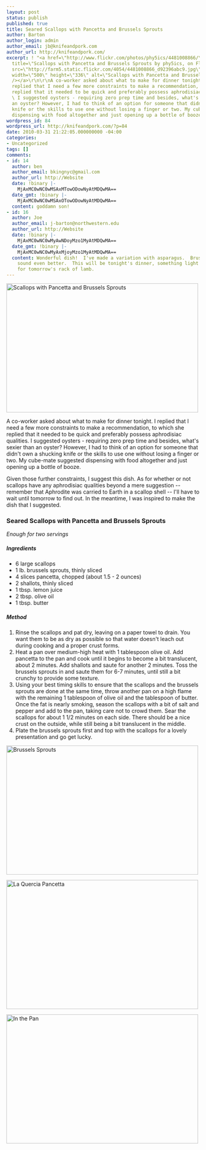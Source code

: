 ```yaml
---
layout: post
status: publish
published: true
title: Seared Scallops with Pancetta and Brussels Sprouts
author: Barton
author_login: admin
author_email: jb@knifeandpork.com
author_url: http://knifeandpork.com/
excerpt: ! "<a href=\"http://www.flickr.com/photos/phy5ics/4481008866/\"
  title=\"Scallops with Pancetta and Brussels Sprouts by phy5ics, on Flickr\"><img
  src=\"http://farm5.static.flickr.com/4054/4481008866_d92396abc9.jpg\"
  width=\"500\" height=\"336\" alt=\"Scallops with Pancetta and Brussels Sprouts\"
  /></a>\r\n\r\nA co-worker asked about what to make for dinner tonight.  I
  replied that I need a few more constraints to make a recommendation, to which she
  replied that it needed to be quick and preferably possess aphrodisiac qualities.
  \ I suggested oysters - requiring zero prep time and besides, what's sexier than
  an oyster? However, I had to think of an option for someone that didn't own a shucking
  knife or the skills to use one without losing a finger or two. My cube-mate suggested
  dispensing with food altogether and just opening up a bottle of booze.\r\n\r\n"
wordpress_id: 84
wordpress_url: http://knifeandpork.com/?p=84
date: 2010-03-31 21:22:05.000000000 -04:00
categories:
- Uncategorized
tags: []
comments:
- id: 14
  author: ben
  author_email: bkingnyc@gmail.com
  author_url: http://Website
  date: !binary |-
    MjAxMC0wNC0wMSAxMTowODowNyAtMDQwMA==
  date_gmt: !binary |-
    MjAxMC0wNC0wMSAxOTowODowNyAtMDQwMA==
  content: goddamn son!
- id: 16
  author: Joe
  author_email: j-barton@northwestern.edu
  author_url: http://Website
  date: !binary |-
    MjAxMC0wNC0wMyAwNDoyMzo1MyAtMDQwMA==
  date_gmt: !binary |-
    MjAxMC0wNC0wMyAxMjoyMzo1MyAtMDQwMA==
  content: Wonderful dish!  I've made a variation with asparagus.  Brussels sprouts
    sound even better.  This will be tonight's dinner, something light to prepare
    for tomorrow's rack of lamb.
---
```

<a href="http://www.flickr.com/photos/phy5ics/4481008866/" title="Scallops with Pancetta and Brussels Sprouts by phy5ics, on Flickr"><img src="http://farm5.static.flickr.com/4054/4481008866_d92396abc9.jpg" width="500" height="336" alt="Scallops with Pancetta and Brussels Sprouts" /></a>

A co-worker asked about what to make for dinner tonight.  I replied that I need a few more constraints to make a recommendation, to which she replied that it needed to be quick and preferably possess aphrodisiac qualities.  I suggested oysters - requiring zero prep time and besides, what's sexier than an oyster? However, I had to think of an option for someone that didn't own a shucking knife or the skills to use one without losing a finger or two. My cube-mate suggested dispensing with food altogether and just opening up a bottle of booze.

<a id="more-84"></a>

Given those further constraints, I suggest this dish.  As for whether or not scallops have any aphrodisiac qualities beyond a mere suggestion -- remember that Aphrodite was carried to Earth in a scallop shell -- I'll have to wait until tomorrow to find out.  In the meantime, I was inspired to make the dish that I suggested.

<h3>Seared Scallops with Pancetta and Brussels Sprouts</h3>

<i>Enough for two servings</i>

<h5>Ingredients</h5>
<ul>
	<li>6 large scallops</li>
	<li>1 lb. brussels sprouts, thinly sliced</li>
	<li>4 slices pancetta, chopped (about 1.5 - 2 ounces)</li>
	<li>2 shallots, thinly sliced</li>
	<li>1 tbsp. lemon juice</li>
	<li>2 tbsp. olive oil</li>
	<li>1 tbsp. butter</li>
</ul>

<h5>Method</h5>
<ol>
	<li>Rinse the scallops and pat dry, leaving on a paper towel to drain.  You want them to be as dry as possible so that water doesn't leach out during cooking and a proper crust forms.</li>
	<li>Heat a pan over medium-high heat with 1 tablespoon olive oil.  Add pancetta to the pan and cook until it begins to become a bit translucent, about 2 minutes.  Add shallots and saute for another 2 minutes.  Toss the brussels sprouts in and saute them for 6-7 minutes, until still a bit crunchy to provide some texture.</li>
	<li>Using your best timing skills to ensure that the scallops and the brussels sprouts are done at the same time, throw another pan on a high flame with the remaining 1 tablespoon of olive oil and the tablespoon of butter.  Once the fat is nearly smoking, season the scallops with a bit of salt and pepper and add to the pan, taking care not to crowd them.  Sear the scallops for about 1 1/2 minutes on each side.  There should be a nice crust on the outside, while still being a bit translucent in the middle.</li>
	<li>Plate the brussels sprouts first and top with the scallops for a lovely presentation and go get lucky.</li>
</ol>

<a href="http://www.flickr.com/photos/phy5ics/4481007712/" title="Brussels Sprouts by phy5ics, on Flickr"><img src="http://farm3.static.flickr.com/2764/4481007712_1ffdc4fd11.jpg" width="500" height="336" alt="Brussels Sprouts" /></a>

<a href="http://www.flickr.com/photos/phy5ics/4480358501/" title="La Quercia Pancetta by phy5ics, on Flickr"><img src="http://farm3.static.flickr.com/2795/4480358501_5a0eef0ae9.jpg" width="500" height="336" alt="La Quercia Pancetta" /></a>

<a href="http://www.flickr.com/photos/phy5ics/4480358869/" title="In the Pan by phy5ics, on Flickr"><img src="http://farm3.static.flickr.com/2791/4480358869_99e1086058.jpg" width="500" height="336" alt="In the Pan" /></a>
